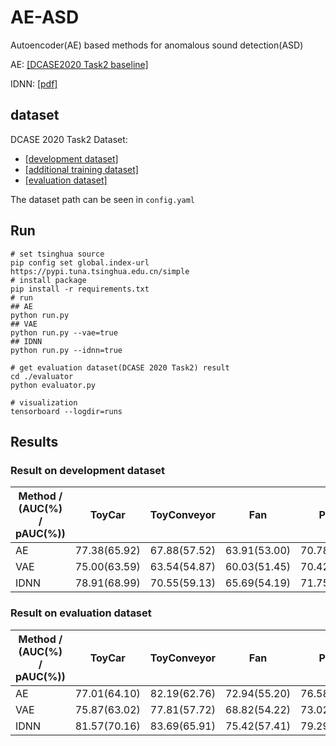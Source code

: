 # AE-ASD
Autoencoder(AE) based methods for anomalous sound detection(ASD) 

AE: [[DCASE2020 Task2 baseline]](https://dcase.community/challenge2020/task-unsupervised-detection-of-anomalous-sounds)

IDNN: [[pdf]](https://arxiv.org/pdf/2005.09234.pdf)

## dataset
DCASE 2020 Task2 Dataset:
+ [[development dataset]](https://zenodo.org/record/3678171)
+ [[additional training dataset]](https://zenodo.org/record/3727685)
+ [[evaluation dataset]](https://zenodo.org/record/3841772)

The dataset path can be seen in `config.yaml`


## Run

```shell
# set tsinghua source
pip config set global.index-url https://pypi.tuna.tsinghua.edu.cn/simple
# install package
pip install -r requirements.txt
# run
## AE
python run.py
## VAE
python run.py --vae=true
## IDNN
python run.py --idnn=true

# get evaluation dataset(DCASE 2020 Task2) result
cd ./evaluator
python evaluator.py

# visualization
tensorboard --logdir=runs
```

## Results
### Result on development dataset 

 | Method / (AUC(%) / pAUC(%)) | ToyCar | ToyConveyor | Fan | Pump | Slider | Valve | Average |
 | --------     | :-----:| :----:  | :-----:| :----:  | :-----:| :----:  | :-----:|
 | AE           | 77.38(65.92)  | 67.88(57.52)  | 63.91(53.00) | 70.78(60.83) | 81.56(64.29)  | 55.57(50.77)  | 69.52(58.73)  |
 | VAE          | 75.00(63.59)  | 63.54(54.87)  | 60.03(51.45) | 70.42(59.35) | 76.62(60.79)  | 52.94(50.53)  | 66.43(56.77)  |
 | IDNN         | 78.91(68.99)  | 70.55(59.13)  | 65.69(54.19) | 71.75(60.10) | 84.10(65.94)  | 82.14(63.99)  | 75.44(62.06)  |
 
 ### Result on evaluation dataset 

 | Method / (AUC(%) / pAUC(%)) | ToyCar | ToyConveyor | Fan | Pump | Slider | Valve | Average |
 | --------     | :-----:| :----:  | :-----:| :----:  | :-----:| :----:  | :-----:|
 | AE           | 77.01(64.10)  | 82.19(62.76)  | 72.94(55.20) | 76.58(62.03) | 78.63(57.25)  | 49.32(49.83)  | 72.78(58.53)  |
 | VAE          | 75.87(63.02)  | 77.81(57.72)  | 68.82(54.22) | 73.02(61.00) | 75.32(55.88)  | 46.50(49.81)  | 69.56(56.94)  |
 | IDNN         | 81.57(70.16)  | 83.69(65.91)  | 75.42(57.41) | 79.29(62.27) | 81.79(58.00)  | 72.77(54.94)  | 79.09(61.45)  |
